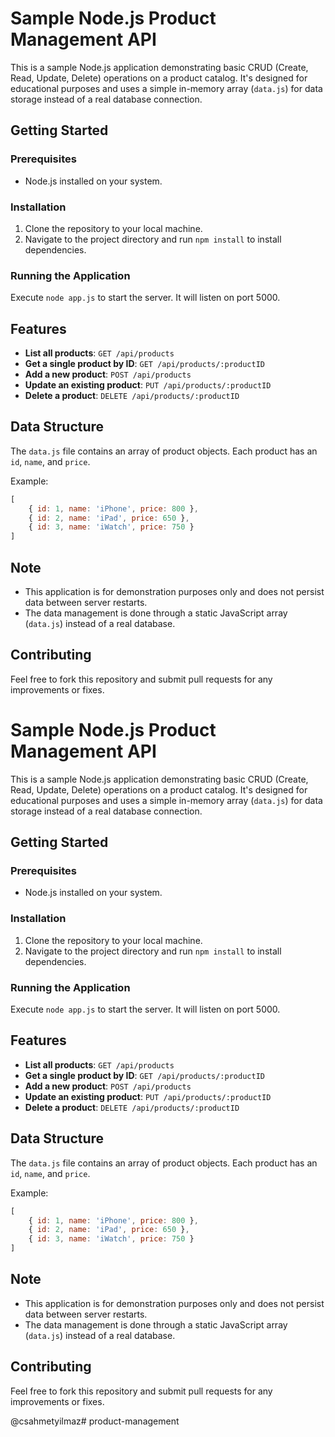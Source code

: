 # Sample Node.js Product Management API

This is a sample Node.js application demonstrating basic CRUD (Create, Read, Update, Delete) operations on a product catalog. It's designed for educational purposes and uses a simple in-memory array (`data.js`) for data storage instead of a real database connection.

## Getting Started

### Prerequisites

- Node.js installed on your system.

### Installation

1. Clone the repository to your local machine.
2. Navigate to the project directory and run `npm install` to install dependencies.

### Running the Application

Execute `node app.js` to start the server. It will listen on port 5000.

## Features

- **List all products**: `GET /api/products`
- **Get a single product by ID**: `GET /api/products/:productID`
- **Add a new product**: `POST /api/products`
- **Update an existing product**: `PUT /api/products/:productID`
- **Delete a product**: `DELETE /api/products/:productID`

## Data Structure

The `data.js` file contains an array of product objects. Each product has an `id`, `name`, and `price`.

Example:
```javascript
[
    { id: 1, name: 'iPhone', price: 800 },
    { id: 2, name: 'iPad', price: 650 },
    { id: 3, name: 'iWatch', price: 750 }
]
```

## Note

- This application is for demonstration purposes only and does not persist data between server restarts.
- The data management is done through a static JavaScript array (`data.js`) instead of a real database.

## Contributing

Feel free to fork this repository and submit pull requests for any improvements or fixes.


# Sample Node.js Product Management API

This is a sample Node.js application demonstrating basic CRUD (Create, Read, Update, Delete) operations on a product catalog. It's designed for educational purposes and uses a simple in-memory array (`data.js`) for data storage instead of a real database connection.

## Getting Started

### Prerequisites

- Node.js installed on your system.

### Installation

1. Clone the repository to your local machine.
2. Navigate to the project directory and run `npm install` to install dependencies.

### Running the Application

Execute `node app.js` to start the server. It will listen on port 5000.

## Features

- **List all products**: `GET /api/products`
- **Get a single product by ID**: `GET /api/products/:productID`
- **Add a new product**: `POST /api/products`
- **Update an existing product**: `PUT /api/products/:productID`
- **Delete a product**: `DELETE /api/products/:productID`

## Data Structure

The `data.js` file contains an array of product objects. Each product has an `id`, `name`, and `price`.

Example:
```javascript
[
    { id: 1, name: 'iPhone', price: 800 },
    { id: 2, name: 'iPad', price: 650 },
    { id: 3, name: 'iWatch', price: 750 }
]
```

## Note

- This application is for demonstration purposes only and does not persist data between server restarts.
- The data management is done through a static JavaScript array (`data.js`) instead of a real database.

## Contributing

Feel free to fork this repository and submit pull requests for any improvements or fixes.

@csahmetyilmaz# product-management
